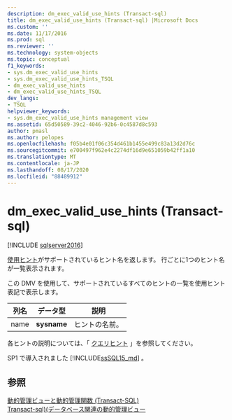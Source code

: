 ```yaml
---
description: dm_exec_valid_use_hints (Transact-sql)
title: dm_exec_valid_use_hints (Transact-sql) |Microsoft Docs
ms.custom: ''
ms.date: 11/17/2016
ms.prod: sql
ms.reviewer: ''
ms.technology: system-objects
ms.topic: conceptual
f1_keywords:
- sys.dm_exec_valid_use_hints
- sys.dm_exec_valid_use_hints_TSQL
- dm_exec_valid_use_hints
- dm_exec_valid_use_hints_TSQL
dev_langs:
- TSQL
helpviewer_keywords:
- sys.dm_exec_valid_use_hints management view
ms.assetid: 65d50589-39c2-4046-92b6-0c4587d8c593
author: pmasl
ms.author: pelopes
ms.openlocfilehash: f05b4e01f06c354d461b1455e499c83a13d2d76c
ms.sourcegitcommit: e700497f962e4c2274df16d9e651059b42ff1a10
ms.translationtype: MT
ms.contentlocale: ja-JP
ms.lasthandoff: 08/17/2020
ms.locfileid: "88489912"
---
```

# <a name="sysdm_exec_valid_use_hints-transact-sql"></a>dm_exec_valid_use_hints (Transact-sql)
[!INCLUDE [sqlserver2016](../../includes/applies-to-version/sqlserver2016.md)]

[使用ヒント](../../t-sql/queries/hints-transact-sql-query.md#use_hint)がサポートされているヒント名を返します。 行ごとに1つのヒント名が一覧表示されます。  
  
この DMV を使用して、サポートされているすべてのヒントの一覧を使用ヒント表記で表示します。  
  
|列名|データ型|説明|  
|-----------------|---------------|-----------------|  
|name|**sysname**|ヒントの名前。|

各ヒントの説明については、「 [クエリヒント](../../t-sql/queries/hints-transact-sql-query.md#use_hint) 」を参照してください。

SP1 で導入されました [!INCLUDE[ssSQL15_md](../../includes/sssql15-md.md)] 。
  
## <a name="see-also"></a>参照  
    
 [動的管理ビューと動的管理関数 &#40;Transact-SQL&#41;](~/relational-databases/system-dynamic-management-views/system-dynamic-management-views.md)   
 [Transact-sql&#41;&#40;データベース関連の動的管理ビュー ](../../relational-databases/system-dynamic-management-views/database-related-dynamic-management-views-transact-sql.md)  

